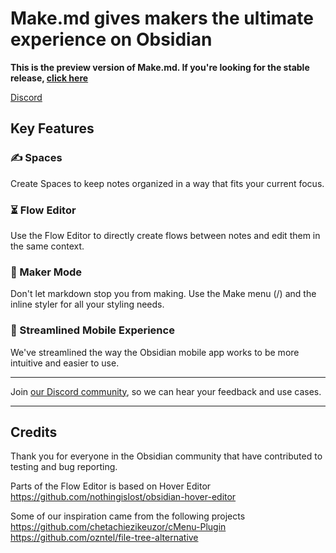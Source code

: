 # Make.md gives makers the ultimate experience on Obsidian

**This is the preview version of Make.md. If you're looking for the stable release, [click here](http://github.com/make-md/makemd)**

[Discord](https://make.md/community)

## Key Features

### ✍️ Spaces

Create Spaces to keep notes organized in a way that fits your current focus.

### ⏳ Flow Editor

Use the Flow Editor to directly create flows between notes and edit them in the same context.

### 🚀 Maker Mode

Don't let markdown stop you from making. Use the Make menu (/) and the inline styler for all your styling needs.

### 📱 Streamlined Mobile Experience

We've streamlined the way the Obsidian mobile app works to be more intuitive and easier to use.

---

Join [our Discord community](https://make.md/community), so we can hear your feedback and use cases.

---

## Credits

Thank you for everyone in the Obsidian community that have contributed to testing and bug reporting.

Parts of the Flow Editor is based on Hover Editor
https://github.com/nothingislost/obsidian-hover-editor

Some of our inspiration came from the following projects
https://github.com/chetachiezikeuzor/cMenu-Plugin
https://github.com/ozntel/file-tree-alternative
